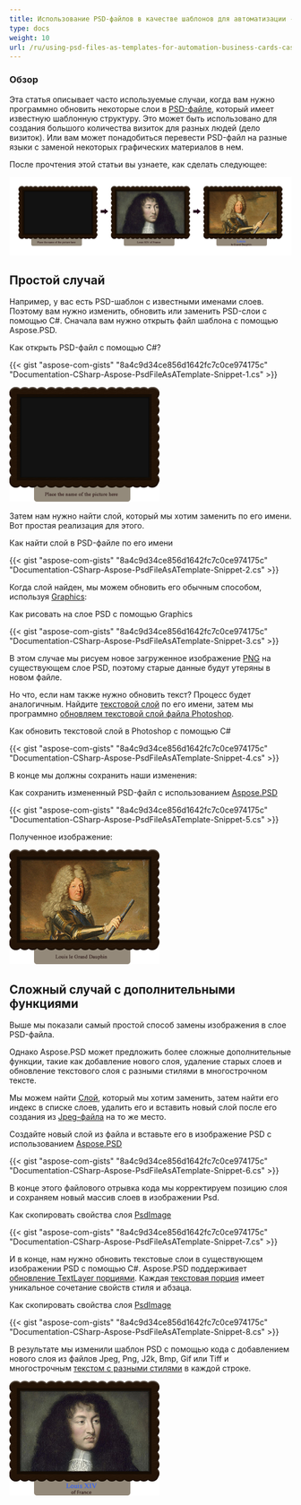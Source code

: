 ```yaml
---
title: Использование PSD-файлов в качестве шаблонов для автоматизации - дело визиток
type: docs
weight: 10
url: /ru/using-psd-files-as-templates-for-automation-business-cards-case/
---
```


### **Обзор**
Эта статья описывает часто используемые случаи, когда вам нужно программно обновить некоторые слои в [PSD-файле](https://wiki.fileformat.com/image/psd/), который имеет известную шаблонную структуру. Это может быть использовано для создания большого количества визиток для разных людей (дело визиток). Или вам может понадобиться перевести PSD-файл на разные языки с заменой некоторых графических материалов в нем.

После прочтения этой статьи вы узнаете, как сделать следующее:

![todo:image_alt_text](using-psd-files-as-templates-for-automation-business-cards-case_1.png)
## **Простой случай**
Например, у вас есть PSD-шаблон с известными именами слоев. Поэтому вам нужно изменить, обновить или заменить PSD-слои с помощью C#. Сначала вам нужно открыть файл шаблона с помощью Aspose.PSD.

Как открыть PSD-файл с помощью C#?

{{< gist "aspose-com-gists" "8a4c9d34ce856d1642fc7c0ce974175c" "Documentation-CSharp-Aspose-PsdFileAsATemplate-Snippet-1.cs" >}}

![todo:image_alt_text](using-psd-files-as-templates-for-automation-business-cards-case_2.png)

Затем нам нужно найти слой, который мы хотим заменить по его имени. Вот простая реализация для этого.

Как найти слой в PSD-файле по его имени

{{< gist "aspose-com-gists" "8a4c9d34ce856d1642fc7c0ce974175c" "Documentation-CSharp-Aspose-PsdFileAsATemplate-Snippet-2.cs" >}}


Когда слой найден, мы можем обновить его обычным способом, используя [Graphics](https://reference.aspose.com/psd/net/aspose.psd/graphics):

Как рисовать на слое PSD с помощью Graphics

{{< gist "aspose-com-gists" "8a4c9d34ce856d1642fc7c0ce974175c" "Documentation-CSharp-Aspose-PsdFileAsATemplate-Snippet-3.cs" >}}

В этом случае мы рисуем новое загруженное изображение [PNG](https://wiki.fileformat.com/image/png/) на существующем слое PSD, поэтому старые данные будут утеряны в новом файле.

Но что, если нам также нужно обновить текст? Процесс будет аналогичным. Найдите [текстовой слой](https://reference.aspose.com/psd/net/aspose.psd.fileformats.psd.layers/textlayer) по его имени, затем мы программно [обновляем текстовой слой файла Photoshop](/ru/psd/net/render-text-with-different-colors-in-text-layer/).


Как обновить текстовой слой в Photoshop с помощью C#

{{< gist "aspose-com-gists" "8a4c9d34ce856d1642fc7c0ce974175c" "Documentation-CSharp-Aspose-PsdFileAsATemplate-Snippet-4.cs" >}}



В конце мы должны сохранить наши изменения:

Как сохранить измененный PSD-файл с использованием [Aspose.PSD](https://products.aspose.com/psd/net)

{{< gist "aspose-com-gists" "8a4c9d34ce856d1642fc7c0ce974175c" "Documentation-CSharp-Aspose-PsdFileAsATemplate-Snippet-5.cs" >}}



Полученное изображение:

![todo:image_alt_text](using-psd-files-as-templates-for-automation-business-cards-case_3.png)


## **Сложный случай с дополнительными функциями**
Выше мы показали самый простой способ замены изображения в слое PSD-файла.

Однако Aspose.PSD может предложить более сложные дополнительные функции, такие как добавление нового слоя, удаление старых слоев и обновление текстового слоя с разными стилями в многострочном тексте.

Мы можем найти [Слой](https://reference.aspose.com/psd/net/aspose.psd.fileformats.psd.layers/layer), который мы хотим заменить, затем найти его индекс в списке слоев, удалить его и вставить новый слой после его создания из [Jpeg-файла](https://wiki.fileformat.com/image/jpeg/) на то же место.

Создайте новый слой из файла и вставьте его в изображение PSD с использованием [Aspose.PSD](https://products.aspose.com/psd/net)

{{< gist "aspose-com-gists" "8a4c9d34ce856d1642fc7c0ce974175c" "Documentation-CSharp-Aspose-PsdFileAsATemplate-Snippet-6.cs" >}}



В конце этого файлового отрывка кода мы корректируем позицию слоя и сохраняем новый массив слоев в изображении Psd.

Как скопировать свойства слоя [PsdImage](https://reference.aspose.com/imaging/net/aspose.imaging.fileformats.psd/psdimage)

{{< gist "aspose-com-gists" "8a4c9d34ce856d1642fc7c0ce974175c" "Documentation-CSharp-Aspose-PsdFileAsATemplate-Snippet-7.cs" >}}



И в конце, нам нужно обновить текстовые слои в существующем изображении PSD с помощью C#. Aspose.PSD поддерживает [обновление TextLayer порциями](/ru/psd/net/working-with-text-layers/). Каждая [текстовая порция](https://reference.aspose.com/psd/net/aspose.psd.fileformats.psd.layers.text/itextportion) имеет уникальное сочетание свойств стиля и абзаца.

Как скопировать свойства слоя [PsdImage](https://reference.aspose.com/imaging/net/aspose.imaging.fileformats.psd/psdimage)

{{< gist "aspose-com-gists" "8a4c9d34ce856d1642fc7c0ce974175c" "Documentation-CSharp-Aspose-PsdFileAsATemplate-Snippet-8.cs" >}}



В результате мы изменили шаблон PSD с помощью кода с добавлением нового слоя из файлов Jpeg, Png, J2k, Bmp, Gif или Tiff и многострочным [текстом с разными стилями](https://gist.github.com/aspose-com-gists/8a4c9d34ce856d1642fc7c0ce974175c#file-examples-csharp-aspose-modifyingandconvertingimages-psd-renderingofdifferentstylesinonetextlayer-renderingofdifferentstylesinonetextlayer-cs) в каждой строке.

![todo:image_alt_text](using-psd-files-as-templates-for-automation-business-cards-case_4.png)

